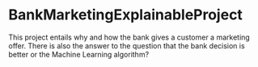 # BankMarketingExplainableProject
This project entails why and how the bank gives a customer a marketing offer. There is also the answer to the question that the bank decision is better or the Machine Learning algorithm?
